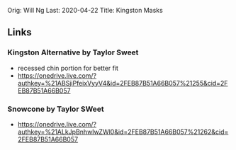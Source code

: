 Orig: Will Ng
Last: 2020-04-22
Title: Kingston Masks

## Links
### Kingston Alternative by Taylor Sweet
- recessed chin portion for better fit
- https://onedrive.live.com/?authkey=%21ABSjiPfeixVyyV4&id=2FEB87B51A66B057%21255&cid=2FEB87B51A66B057

### Snowcone by Taylor SWeet
- https://onedrive.live.com/?authkey=%21ALkJpBnhwIwZWl0&id=2FEB87B51A66B057%21262&cid=2FEB87B51A66B057